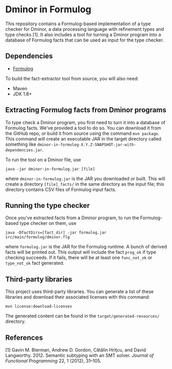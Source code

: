 # Dminor in Formulog

This repository contains a Formulog-based implementation of a type checker for
Dminor, a data processing language with refinement types and type checks [1]. It
also includes a tool for turning a Dminor program into a database of Formulog
facts that can be used as input for the type checker.

## Dependencies

* [Formulog](https://github.com/HarvardPL/formulog)

To build the fact-extractor tool from source, you will also need:

* Maven
* JDK 1.8+

## Extracting Formulog facts from Dminor programs

To type check a Dminor program, you first need to turn it into a database of
Formulog facts. We've provided a tool to do so. You can download it from the
GitHub repo, or build it from source using the command `mvn package`. This
command will create an executable JAR in the target directory called something
like `dminor-in-formulog-X.Y.Z-SNAPSHOT-jar-with-dependencies.jar`.

To run the tool on a Dminor file, use

```
java -jar dminor-in-formulog.jar [file]
```

where `dminor-in-formulog.jar` is the JAR you downloaded or built. This will
create a directory `[file]_facts/` in the same directory as the input file;
this directory contains CSV files of Formulog input facts.

## Running the type checker

Once you've extracted facts from a Dminor program, to run the Formulog-based
type checker on them, use

```
java -DfactDirs=[fact_dir] -jar formulog.jar src/main/formulog/dminor.flg
```

where `formulog.jar` is the JAR for the Formulog runtime. A bunch of derived
facts will be printed out. This output will include the fact `prog_ok` if type
checking succeeds. If it fails, there will be at least one `func_not_ok` or
`type_not_ok` fact generated.

## Third-party libraries

This project uses third-party libraries. You can generate a list of these
libraries and download their associated licenses with this command:

```
mvn license:download-licenses
```

The generated content can be found in the `target/generated-resources/`
directory.

## References

[1] Gavin M. Bierman, Andrew D. Gordon, Cătălin Hriţcu, and David Langworthy. 2012. Semantic subtyping with an SMT solver. _Journal of Functional Programming_ 22, 1 (2012), 31–105.
